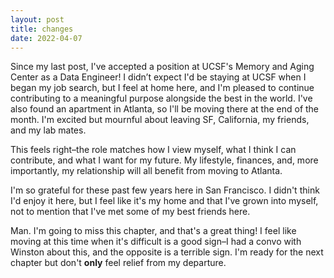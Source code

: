 ```yaml
---
layout: post
title: changes
date: 2022-04-07
---
```


Since my last post, I've accepted a position at UCSF's Memory and Aging Center as a Data Engineer! I didn’t expect I'd be staying at UCSF when I began 
my job search, but I feel at home here, and I'm pleased to continue contributing to a meaningful purpose alongside the best in the world. I've also found an
apartment in Atlanta, so I'll be moving there at the end of the month. I'm excited but mournful about leaving SF, California, my friends, and my lab mates.

This feels right–the role matches how I view myself, what I think I can contribute, and what I want for my future. My lifestyle, finances, and, more importantly,
my relationship will all benefit from moving to Atlanta.

I'm so grateful for these past few years here in San Francisco. I didn't think I'd enjoy it here, but I feel like it's my home and that I've grown into myself, 
not to mention that I've met some of my best friends here. 

Man. I'm going to miss this chapter, and that's a great thing! I feel like moving at this time when it's difficult is a good sign–I had a convo with Winston about this,
and the opposite is a terrible sign. I'm ready for the next chapter but don't **only** feel relief from my departure. 



